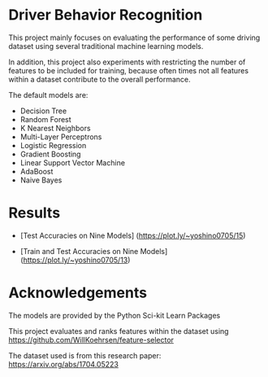 # Driver Behavior Recognition

This project mainly focuses on evaluating the performance of some driving dataset 
using several traditional machine learning models.

In addition, this project also experiments with restricting the number of features to be included for training,
because often times not all features within a dataset contribute to the overall performance.

The default models are:
- Decision Tree
- Random Forest
- K Nearest Neighbors
- Multi-Layer Perceptrons
- Logistic Regression
- Gradient Boosting
- Linear Support Vector Machine
- AdaBoost
- Naive Bayes

# Results

- [Test Accuracies on Nine Models] (https://plot.ly/~yoshino0705/15)

- [Train and Test Accuracies on Nine Models] (https://plot.ly/~yoshino0705/13)

# Acknowledgements
The models are provided by the Python Sci-kit Learn Packages

This project evaluates and ranks features within the dataset using https://github.com/WillKoehrsen/feature-selector

The dataset used is from this research paper: https://arxiv.org/abs/1704.05223
